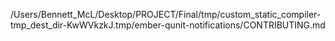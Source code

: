 /Users/Bennett_McL/Desktop/PROJECT/Final/tmp/custom_static_compiler-tmp_dest_dir-KwWVkzkJ.tmp/ember-qunit-notifications/CONTRIBUTING.md
